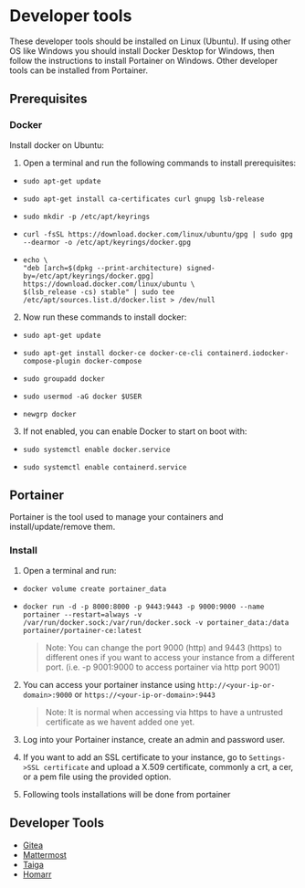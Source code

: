 # Developer tools

These developer tools should be installed on Linux (Ubuntu). If using other OS like Windows you should install Docker Desktop for Windows, then follow the instructions to install Portainer on Windows. Other developer tools can be installed from Portainer.

## Prerequisites 

### Docker

Install docker on Ubuntu:

1. Open a terminal and run the following commands to install prerequisites:
   
- ```
  sudo apt-get update
  ```
- ```
  sudo apt-get install ca-certificates curl gnupg lsb-release
  ```
- ```
  sudo mkdir -p /etc/apt/keyrings
  ```
- ```
  curl -fsSL https://download.docker.com/linux/ubuntu/gpg | sudo gpg --dearmor -o /etc/apt/keyrings/docker.gpg
  ```
- ```
  echo \
  "deb [arch=$(dpkg --print-architecture) signed-by=/etc/apt/keyrings/docker.gpg] https://download.docker.com/linux/ubuntu \
  $(lsb_release -cs) stable" | sudo tee /etc/apt/sources.list.d/docker.list > /dev/null
  ```

2. Now run these commands to install docker:
- ```
  sudo apt-get update
  ```
- ```
  sudo apt-get install docker-ce docker-ce-cli containerd.iodocker-compose-plugin docker-compose
  ```
- ```
  sudo groupadd docker
  ```
- ```
  sudo usermod -aG docker $USER
  ```
- ```
  newgrp docker
  ```

3. If not enabled, you can enable Docker to start on boot with:
- ```
  sudo systemctl enable docker.service
  ```
- ```
  sudo systemctl enable containerd.service
  ```

## Portainer

Portainer is the tool used to manage your containers and install/update/remove them.

### Install

1. Open a terminal and run:
- ```
  docker volume create portainer_data
  ```
- ```
  docker run -d -p 8000:8000 -p 9443:9443 -p 9000:9000 --name portainer --restart=always -v /var/run/docker.sock:/var/run/docker.sock -v portainer_data:/data portainer/portainer-ce:latest
  ```

    >Note: You can change the port 9000 (http) and 9443 (https) to different ones if you want to access your instance from a different port. (i.e. -p 9001:9000 to access portainer via http port 9001)

2. You can access your portainer instance using `http://<your-ip-or-domain>:9000` or `https://<your-ip-or-domain>:9443`

    > Note: It is normal when accessing via https to have a untrusted certificate as we havent added one yet.

3. Log into your Portainer instance, create an admin and password user.
   
4. If you want to add an SSL certificate to your instance, go to `Settings->SSL certificate` and upload a X.509 certificate, commonly a crt, a cer, or a pem file using the provided option.

5. Following tools installations will be done from portainer

## Developer Tools

- [Gitea](gitea/README.md)
- [Mattermost](mattermost/README.md)
- [Taiga](taiga/README.md)
- [Homarr](homarr/README.md)